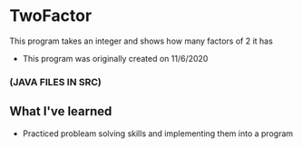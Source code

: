 # TwoFactor

This program takes an integer and shows how many factors of 2 it has
* This program was originally created on 11/6/2020

### (JAVA FILES IN SRC)

## What I've learned
* Practiced probleam solving skills and implementing them into a program
